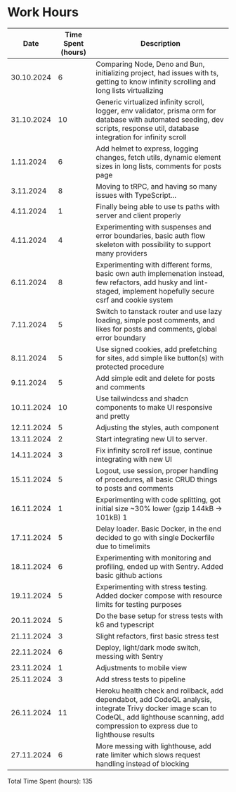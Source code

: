 # Work Hours

| Date       | Time Spent (hours) | Description                                                                                                                                                                                       |
| ---------- | ------------------ | ------------------------------------------------------------------------------------------------------------------------------------------------------------------------------------------------- |
| 30.10.2024 | 6                  | Comparing Node, Deno and Bun, initializing project, had issues with ts, getting to know infinity scrolling and long lists virtualizing                                                            |
| 31.10.2024 | 10                 | Generic virtualized infinity scroll, logger, env validator, prisma orm for database with automated seeding, dev scripts, response util, database integration for infinity scroll                  |
| 1.11.2024  | 6                  | Add helmet to express, logging changes, fetch utils, dynamic element sizes in long lists, comments for posts page                                                                                 |
| 3.11.2024  | 8                  | Moving to tRPC, and having so many issues with TypeScript...                                                                                                                                      |
| 4.11.2024  | 1                  | Finally being able to use ts paths with server and client properly                                                                                                                                |
| 4.11.2024  | 4                  | Experimenting with suspenses and error boundaries, basic auth flow skeleton with possibility to support many providers                                                                            |
| 6.11.2024  | 8                  | Experimenting with different forms, basic own auth implemenation instead, few refactors, add husky and lint-staged, implement hopefully secure csrf and cookie system                             |
| 7.11.2024  | 5                  | Switch to tanstack router and use lazy loading, simple post comments, and likes for posts and comments, global error boundary                                                                     |
| 8.11.2024  | 5                  | Use signed cookies, add prefetching for sites, add simple like button(s) with protected procedure                                                                                                 |
| 9.11.2024  | 5                  | Add simple edit and delete for posts and comments                                                                                                                                                 |
| 10.11.2024 | 10                 | Use tailwindcss and shadcn components to make UI responsive and pretty                                                                                                                            |
| 12.11.2024 | 5                  | Adjusting the styles, auth component                                                                                                                                                              |
| 13.11.2024 | 2                  | Start integrating new UI to server.                                                                                                                                                               |
| 14.11.2024 | 3                  | Fix infinity scroll ref issue, continue integrating with new UI                                                                                                                                   |
| 15.11.2024 | 5                  | Logout, use session, proper handling of procedures, all basic CRUD things to posts and comments                                                                                                   |
| 16.11.2024 | 1                  | Experimenting with code splitting, got initial size ~30% lower (gzip 144kB -> 101kB) 1                                                                                                            |
| 17.11.2024 | 5                  | Delay loader. Basic Docker, in the end decided to go with single Dockerfile due to timelimits                                                                                                     |
| 18.11.2024 | 6                  | Experimenting with monitoring and profiling, ended up with Sentry. Added basic github actions                                                                                                     |
| 19.11.2024 | 5                  | Experimenting with stress testing. Added docker compose with resource limits for testing purposes                                                                                                 |
| 20.11.2024 | 5                  | Do the base setup for stress tests with k6 and typescript                                                                                                                                         |
| 21.11.2024 | 3                  | Slight refactors, first basic stress test                                                                                                                                                         |
| 22.11.2024 | 6                  | Deploy, light/dark mode switch, messing with Sentry                                                                                                                                               |
| 23.11.2024 | 1                  | Adjustments to mobile view                                                                                                                                                                        |
| 25.11.2024 | 3                  | Add stress tests to pipeline                                                                                                                                                                      |
| 26.11.2024 | 11                 | Heroku health check and rollback, add dependabot, add CodeQL analysis, integrate Trivy docker image scan to CodeQL, add lighthouse scanning, add compression to express due to lighthouse results |
| 27.11.2024 | 6                  | More messing with lighthouse, add rate limiter which slows request handling instead of blocking                                                                                                   |

Total Time Spent (hours): 135
